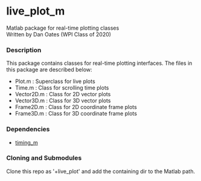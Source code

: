 # live_plot_m
Matlab package for real-time plotting classes  
Written by Dan Oates (WPI Class of 2020)

### Description
This package contains classes for real-time plotting interfaces. The files in
this package are described below:

- Plot.m : Superclass for live plots
- Time.m : Class for scrolling time plots
- Vector2D.m : Class for 2D vector plots
- Vector3D.m : Class for 3D vector plots
- Frame2D.m : Class for 2D coordinate frame plots
- Frame3D.m : Class for 3D coordinate frame plots

### Dependencies
- [timing_m](https://github.com/doates625/timing_m.git)

### Cloning and Submodules
Clone this repo as '+live_plot' and add the containing dir to the Matlab path.